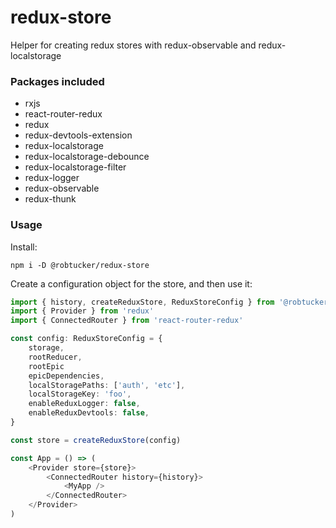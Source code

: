 # redux-store

Helper for creating redux stores with redux-observable and redux-localstorage

### Packages included

- rxjs
- react-router-redux
- redux
- redux-devtools-extension
- redux-localstorage
- redux-localstorage-debounce
- redux-localstorage-filter
- redux-logger
- redux-observable
- redux-thunk

### Usage

Install:

```
npm i -D @robtucker/redux-store
```

Create a configuration object for the store, and then use it:

```typescript
import { history, createReduxStore, ReduxStoreConfig } from '@robtucker/redux-store'
import { Provider } from 'redux'
import { ConnectedRouter } from 'react-router-redux'

const config: ReduxStoreConfig = {
    storage,
    rootReducer,
    rootEpic
    epicDependencies,
    localStoragePaths: ['auth', 'etc'],
    localStorageKey: 'foo',
    enableReduxLogger: false,
    enableReduxDevtools: false,
}

const store = createReduxStore(config)

const App = () => (
    <Provider store={store}>
        <ConnectedRouter history={history}>
            <MyApp />
        </ConnectedRouter>
    </Provider>
)
```
